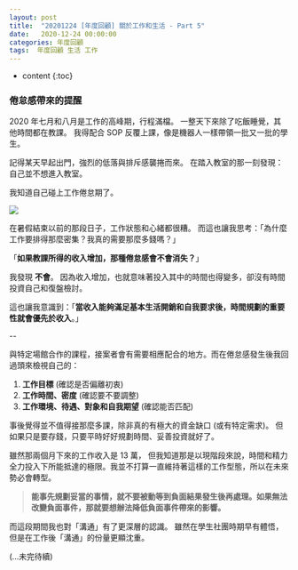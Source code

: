 ```yaml
---
layout: post
title:  "20201224 [年度回顧] 關於工作和生活 - Part 5"
date:   2020-12-24 00:00:00
categories: 年度回顧
tags:  年度回顧 生活 工作
---
```



* content
{:toc}


### 倦怠感帶來的提醒
2020 年七月和八月是工作的高峰期，行程滿檔。
一整天下來除了吃飯睡覺，其他時間都在教課。
我得配合 SOP 反覆上課，像是機器人一樣帶領一批又一批的學生。

記得某天早起出門，強烈的低落與排斥感襲捲而來。
在踏入教室的那一刻發現：自己並不想進入教室。

我知道自己碰上工作倦怠期了。

![](https://i.imgur.com/XyR2T8L.jpg)

在暑假結束以前的那段日子，工作狀態和心緒都很糟。
而這也讓我思考：「為什麼工作要排得那麼密集？我真的需要那麼多錢嗎？」

「**如果教課所得的收入增加，那種倦怠感會不會消失？**」

我發現 **不會**。
因為收入增加，也就意味著投入其中的時間也得變多，卻沒有時間投資自己和復盤檢討。

這也讓我意識到：「**當收入能夠滿足基本生活開銷和自我要求後，時間規劃的重要性就會優先於收入**。」

--

與特定場館合作的課程，接案者會有需要相應配合的地方。而在倦怠感發生後我回過頭來檢視自己的：
1. **工作目標** (確認是否偏離初衷)
2. **工作時間、密度** (確認要不要調整)
3. **工作環境、待遇、對象和自我期望** (確認能否匹配)

事後覺得並不值得接那麼多課，除非真的有極大的資金缺口 (或有特定需求)。
但如果只是要存錢，只要平時好好規劃時間、妥善投資就好了。

雖然那兩個月下來的工作收入是 13 萬，
但我知道那是以現階段來說，時間和精力全力投入下所能抵達的極限。我並不打算一直維持著這樣的工作型態，所以在未來勢必會轉型。

> **能事先規劃妥當的事情，就不要被動等到負面結果發生後再處理。如果無法改變負面事件，那就要想辦法降低負面事件帶來的影響。**

而這段期間我也對「溝通」有了更深層的認識。
雖然在學生社團時期早有體悟，但是在工作後「溝通」的份量更顯沈重。

(...未完待續)
